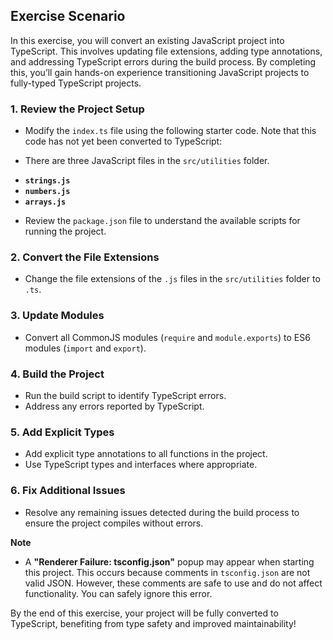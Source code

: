 ## Exercise Scenario

In this exercise, you will convert an existing JavaScript project into TypeScript. This involves updating file extensions, adding type annotations, and addressing TypeScript errors during the build process. By completing this, you’ll gain hands-on experience transitioning JavaScript projects to fully-typed TypeScript projects.

### 1. Review the Project Setup

* Modify the `index.ts` file using the following starter code. Note that this code has not yet been converted to TypeScript:

* There are three JavaScript files in the `src/utilities` folder.
- **`strings.js`**
- **`numbers.js`**
- **`arrays.js`**

* Review the `package.json` file to understand the available scripts for running the project.

### 2. Convert the File Extensions

* Change the file extensions of the `.js` files in the `src/utilities` folder to `.ts`.

### 3. Update Modules

* Convert all CommonJS modules (`require` and `module.exports`) to ES6 modules (`import` and `export`).

### 4. Build the Project

* Run the build script to identify TypeScript errors.
* Address any errors reported by TypeScript.

### 5. Add Explicit Types

* Add explicit type annotations to all functions in the project.
* Use TypeScript types and interfaces where appropriate.

### 6. Fix Additional Issues

* Resolve any remaining issues detected during the build process to ensure the project compiles without errors.

**Note**

* A **"Renderer Failure: tsconfig.json"** popup may appear when starting this project. This occurs because comments in `tsconfig.json` are not valid JSON. However, these comments are safe to use and do not affect functionality. You can safely ignore this error.

By the end of this exercise, your project will be fully converted to TypeScript, benefiting from type safety and improved maintainability!